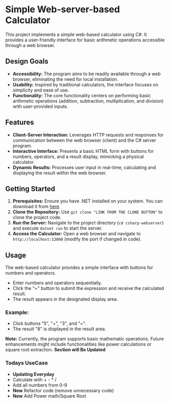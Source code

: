 # Simple Web-server-based Calculator

This project implements a simple web-based calculator using C#. It provides a user-friendly interface for basic arithmetic operations accessible through a web browser.

## Design Goals

- **Accessibility:** The program aims to be readily available through a web browser, eliminating the need for local installation.
- **Usability:** Inspired by traditional calculators, the interface focuses on simplicity and ease of use.
- **Functionality:** The core functionality centers on performing basic arithmetic operations (addition, subtraction, multiplication, and division) with user-provided inputs.

## Features

- **Client-Server Interaction:** Leverages HTTP requests and responses for communication between the web browser (client) and the C# server program.
- **Interactive Interface:** Presents a basic HTML form with buttons for numbers, operators, and a result display, mimicking a physical calculator.
- **Dynamic Results:** Processes user input in real-time, calculating and displaying the result within the web browser.

## Getting Started

1. **Prerequisites:** Ensure you have .NET installed on your system. You can download it from [here](https://dotnet.microsoft.com/en-us/download).
2. **Clone the Repository:** Use `git clone "LINK FROM THE CLONE BUTTON"` to clone the project code.
3. **Run the Server:** Navigate to the project directory (`cd csharp-webserver`) and execute `dotnet run` to start the server.
4. **Access the Calculator:** Open a web browser and navigate to `http://localhost:13000` (modify the port if changed in code).

## Usage
The web-based calculator provides a simple interface with buttons for numbers and operators.

- Enter numbers and operators sequentially.
- Click the "=" button to submit the expression and receive the calculated result.
- The result appears in the designated display area.

### Example:

- Click buttons "5", "+", "3", and "=".
- The result "8" is displayed in the result area.

**Note:** Currently, the program supports basic mathematic operations. Future enhancements might include functionalities like power calculations or square root extraction. **Section will Be Updated**

### Todays UseCase
- **Updating Everyday**
- Calculate with + - * /
- Add all numbers from 0-9
- **New** Refactor code (remove unnecessary code)
- **New** Add Power math/Square Root
